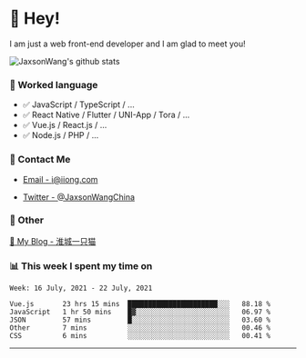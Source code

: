 # 👋 Hey!

I am just a web front-end developer and I am glad to meet you!

![JaxsonWang's github stats](https://github-readme-stats.vercel.app/api?username=JaxsonWang&&show_icons=true&&title_color=1abc9c&&icon_color=1abc9c)


### 📝 Worked language

- ✅ JavaScript / TypeScript / ...
- ✅ React Native / Flutter / UNI-App / Tora / ...
- ✅ Vue.js / React.js / ...
- ✅ Node.js / PHP / ...

### 📮 Contact Me

- [Email - i@iiong.com](mailto:i@iiong.com)

- [Twitter - @JaxsonWangChina](https://twitter.com/JaxsonWangChina)

### 🤪 Other

[📌 My Blog - 淮城一只猫](https://iiong.com)

### 📊 This week I spent my time on

<!--START_SECTION:waka-->
```text
Week: 16 July, 2021 - 22 July, 2021

Vue.js       23 hrs 15 mins  ██████████████████████░░░   88.18 % 
JavaScript   1 hr 50 mins    █▓░░░░░░░░░░░░░░░░░░░░░░░   06.97 % 
JSON         57 mins         █░░░░░░░░░░░░░░░░░░░░░░░░   03.60 % 
Other        7 mins          ░░░░░░░░░░░░░░░░░░░░░░░░░   00.46 % 
CSS          6 mins          ░░░░░░░░░░░░░░░░░░░░░░░░░   00.41 % 
```
<!--END_SECTION:waka-->

---
